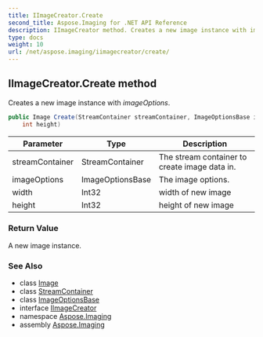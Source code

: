 ```yaml
---
title: IImageCreator.Create
second_title: Aspose.Imaging for .NET API Reference
description: IImageCreator method. Creates a new image instance with imageOptions
type: docs
weight: 10
url: /net/aspose.imaging/iimagecreator/create/
---
```

## IImageCreator.Create method

Creates a new image instance with *imageOptions*.

```csharp
public Image Create(StreamContainer streamContainer, ImageOptionsBase imageOptions, int width, 
    int height)
```

| Parameter | Type | Description |
| --- | --- | --- |
| streamContainer | StreamContainer | The stream container to create image data in. |
| imageOptions | ImageOptionsBase | The image options. |
| width | Int32 | width of new image |
| height | Int32 | height of new image |

### Return Value

A new image instance.

### See Also

* class [Image](../../image/)
* class [StreamContainer](../../streamcontainer/)
* class [ImageOptionsBase](../../imageoptionsbase/)
* interface [IImageCreator](../)
* namespace [Aspose.Imaging](../../iimagecreator/)
* assembly [Aspose.Imaging](../../../)


